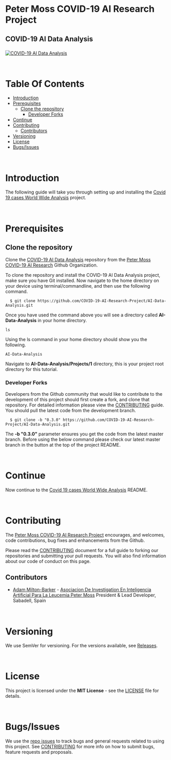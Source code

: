 # Peter Moss COVID-19 AI Research Project

## COVID-19 AI Data Analysis

### 

[![COVID-19 AI Data Analysis](../../../../Media/Images/covid-19-ai-research-data-analysis.png)](https://github.com/COVID-19-AI-Research-Project/COVID19-AI-Data-Analysis)

&nbsp;

# Table Of Contents

- [Introduction](#introduction)
- [Prerequisites](#prerequisites)
  - [Clone the repository](#clone-the-repository)
    - [Developer Forks](#developer-forks)
- [Continue](#continue)
- [Contributing](#contributing)
  - [Contributors](#contributors)
- [Versioning](#versioning)
- [License](#license)
- [Bugs/Issues](#bugs-issues)

&nbsp;

# Introduction

The following guide will take you through setting up and installing the [ Covid 19 cases World Wide Analysis](https://github.com/COVID-19-AI-Research-Project/AI-Data-Analysis/tree/master/Projects/1 " Covid 19 cases World Wide Analysis") project.

&nbsp;

# Prerequisites

## Clone the repository

Clone the [COVID-19 AI Data Analysis](https://github.com/COVID-19-AI-Research-Project/AI-Data-Analysis/ " COVID-19 AI Data Analysis") repository from the [Peter Moss COVID-19 AI Research](https://github.com/COVID-19-AI-Research-Project "Peter Moss COVID-19 AI Research") Github Organization.

To clone the repository and install the COVID-19 AI Data Analysis project, make sure you have Git installed. Now navigate to the home directory on your device using terminal/commandline, and then use the following command.

```
  $ git clone https://github.com/COVID-19-AI-Research-Project/AI-Data-Analysis.git
```

Once you have used the command above you will see a directory called **AI-Data-Analysis** in your home directory.

```
ls
```

Using the ls command in your home directory should show you the following.

```
AI-Data-Analysis
```

Navigate to **AI-Data-Analysis/Projects/1** directory, this is your project root directory for this tutorial.

### Developer Forks

Developers from the Github community that would like to contribute to the development of this project should first create a fork, and clone that repository. For detailed information please view the [CONTRIBUTING](../../../../CONTRIBUTING.md "CONTRIBUTING") guide. You should pull the latest code from the development branch.

```
  $ git clone -b "0.3.0" https://github.com/COVID-19-AI-Research-Project/AI-Data-Analysis.git
```

The **-b "0.3.0"** parameter ensures you get the code from the latest master branch. Before using the below command please check our latest master branch in the button at the top of the project README.

&nbsp;

# Continue 

Now continue to the [Covid 19 cases World Wide Analysis](https://github.com/COVID-19-AI-Research-Project/AI-Data-Analysis/tree/master/Projects/1 "Covid 19 cases World Wide Analysis") README. 

&nbsp;

# Contributing

The [Peter Moss COVID-19 AI Research Project](https://github.com/COVID-19-AI-Research-Project "Peter Moss COVID-19 AI Research Project") encourages, and welcomes, code contributions, bug fixes and enhancements from the Github.

Please read the [CONTRIBUTING](../../CONTRIBUTING.md "CONTRIBUTING") document for a full guide to forking our repositories and submitting your pull requests. You will also find information about our code of conduct on this page.

## Contributors

- [Adam Milton-Barker](https://www.leukemiaresearchassociation.ai/team/adam-milton-barker "Adam Milton-Barker") - [Asociacion De Investigation En Inteligencia Artificial Para La Leucemia Peter Moss](https://www.leukemiaresearchassociation.ai "Asociacion De Investigation En Inteligencia Artificial Para La Leucemia Peter Moss") President & Lead Developer, Sabadell, Spain

&nbsp;

# Versioning

We use SemVer for versioning. For the versions available, see [Releases](../../releases "Releases").

&nbsp;

# License

This project is licensed under the **MIT License** - see the [LICENSE](../../LICENSE "LICENSE") file for details.

&nbsp;

# Bugs/Issues

We use the [repo issues](../../issues "repo issues") to track bugs and general requests related to using this project. See [CONTRIBUTING](../../CONTRIBUTING.md "CONTRIBUTING") for more info on how to submit bugs, feature requests and proposals.